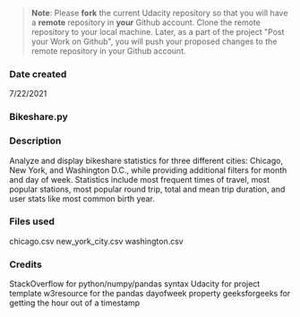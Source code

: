 >**Note**: Please **fork** the current Udacity repository so that you will have a **remote** repository in **your** Github account. Clone the remote repository to your local machine. Later, as a part of the project "Post your Work on Github", you will push your proposed changes to the remote repository in your Github account.

### Date created
7/22/2021

### Bikeshare.py

### Description
Analyze and display bikeshare statistics for three different cities: Chicago, New York, and Washington D.C., while providing additional filters for month and day of week. Statistics include most frequent times of travel, most popular stations, most popular round trip, total and mean trip duration, and user stats like most common birth year.

### Files used
chicago.csv
new_york_city.csv
washington.csv

### Credits
StackOverflow for python/numpy/pandas syntax
Udacity for project template
w3resource for the pandas dayofweek property
geeksforgeeks for getting the hour out of a timestamp
